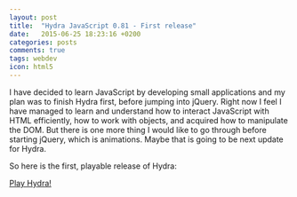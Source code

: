 ```yaml
---
layout: post
title:  "Hydra JavaScript 0.81 - First release"
date:   2015-06-25 18:23:16 +0200
categories: posts
comments: true
tags: webdev
icon: html5
---
```

I have decided to learn JavaScript by developing small applications and my plan was to finish Hydra first, before jumping into jQuery. Right now I feel I have managed to learn and understand how to interact JavaScript with HTML efficiently, how to work with objects, and acquired how to manipulate the DOM. But there is one more thing I would like to go through before starting jQuery, which is animations. Maybe that is going to be next update for Hydra.

So here is the first, playable release of Hydra:

[Play Hydra!](http://gaborpinter.net/webapps/hydra)